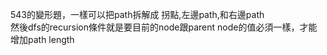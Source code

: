 543的變形題，一樣可以把path拆解成 拐點,左邊path,和右邊path\
然後dfs的recursion條件就是要目前的node跟parent node的值必須一樣，才能增加path length